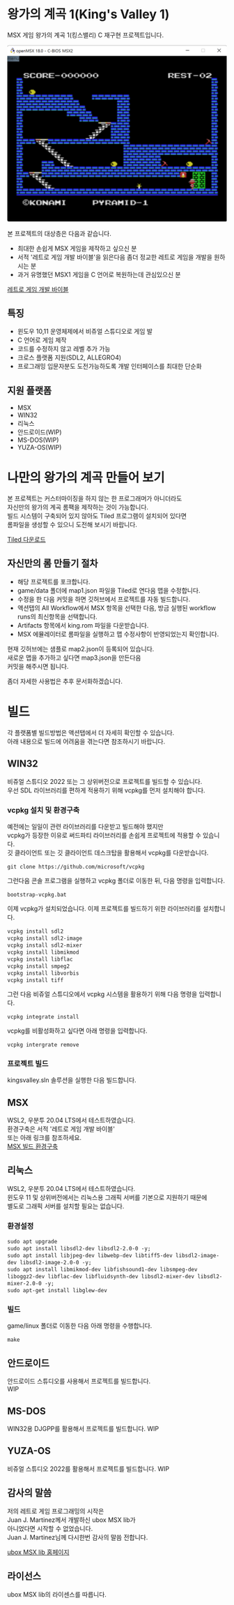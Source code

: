 # 왕가의 계곡 1(King's Valley 1) 
MSX 게임 왕가의 계곡 1(킹스밸리) C 재구현 프로젝트입니다.  


![kings](kings.png)

본 프로젝트의 대상층은 다음과 같습니다.
* 최대한 손쉽게 MSX 게임을 제작하고 싶으신 분   
* 서적 '레트로 게임 개발 바이블'을 읽은다음 좀더 정교한 레트로 게임을 개발을 원하시는 분   
* 과거 유명했던 MSX1 게임을 C 언어로 복원하는데 관심있으신 분   

[레트로 게임 개발 바이블](https://github.com/pdpdds/retrogamedev)    

## 특징
* 윈도우 10,11 운영체제에서 비쥬얼 스튜디오로 게임 발 
* C 언어로 게임 제작
* 코드를 수정하지 않고 레벨 추가 가능
* 크로스 플랫폼 지원(SDL2, ALLEGRO4)  
* 프로그래밍 입문자분도 도전가능하도록 개발 인터페이스를 최대한 단순화   

## 지원 플랫폼
* MSX
* WIN32
* 리눅스
* 안드로이드(WIP)
* MS-DOS(WIP)
* YUZA-OS(WIP)

# 나만의 왕가의 계곡 만들어 보기
본 프로젝트는 커스터마이징을 하지 않는 한 프로그래머가 아니더라도   
자신만의 왕가의 계곡 롬팩을 제작하는 것이 가능합니다.   
빌드 시스템이 구축되어 있지 않아도 Tiled 프로그램이 설치되어 있다면  
롬파일을 생성할 수 있으니 도전해 보시기 바랍니다.

[Tiled 다운로드](https://www.mapeditor.org/) 

## 자신만의 롬 만들기 절차
* 해당 프로젝트를 포크합니다.
* game/data 폴더에 map1.json 파일을 Tiled로 연다음 맵을 수정합니다.
* 수정을 한 다음 커밋을 하면 깃허브에서 프로젝트를 자동 빌드합니다.   
* 액션탭의 All Workflow에서 MSX 항목을 선택한 다음, 방금 실행된 workflow runs의 최신항목을 선택합니다.
* Artifacts 항목에서 king.rom 파일을 다운받습니다.
* MSX 에뮬레이터로 롬파일을 실행하고 맵 수정사항이 반영되었는지 확인합니다.

현재 깃허브에는 샘플로 map2.json이 등록되어 있습니다.   
새로운 맵을 추가하고 싶다면 map3.json을 만든다음   
커밋을 해주시면 됩니다.

좀더 자세한 사용법은 추후 문서화하겠습니다.   
  

# 빌드
각 플랫폼별 빌드방법은 액션탭에서 더 자세히 확인할 수 있습니다.  
아래 내용으로 빌드에 어려움을 겪는다면 참조하시기 바랍니다.

## WIN32
비쥬얼 스튜디오 2022 또는 그 상위버전으로 프로젝트를 빌드할 수 있습니다.   
우선 SDL 라이브러리를 편하게 적용하기 위해 vcpkg를 먼저 설치해야 합니다.  

### vcpkg 설치 및 환경구축
예전에는 일일이 관련 라이브러리를 다운받고 빌드해야 했지만   
vcpkg가 등장한 이유로 써드파티 라이브러리를 손쉽게 프로젝트에 적용할 수 있습니다.    
깃 클라이언트 또는 깃 클라이언트 데스크탑을 활용해서 vcpkg를 다운받습니다.

```
git clone https://github.com/microsoft/vcpkg
```

그런다음 콘솔 프로그램을 실행하고 vcpkg 폴더로 이동한 뒤, 다음 명령을 입력합니다.

```
bootstrap-vcpkg.bat
```

이제 vcpkg가 설치되었습니다. 이제 프로젝트를 빌드하기 위한 라이브러리를 설치합니다.

```
vcpkg install sdl2
vcpkg install sdl2-image
vcpkg install sdl2-mixer
vcpkg install libmikmod
vcpkg install libflac
vcpkg install smpeg2
vcpkg install libvorbis
vcpkg install tiff
```

그런 다음 비쥬얼 스튜디오에서 vcpkg 시스템을 활용하기 위해 다음 명령을 입력합니다.

```
vcpkg integrate install
```

vcpkg를 비활성화하고 싶다면 아래 명령을 입력합니다.

```
vcpkg intergrate remove
```

### 프로젝트 빌드
kingsvalley.sln 솔루션을 실행한 다음 빌드합니다.

## MSX
WSL2, 우분투 20.04 LTS에서 테스트하였습니다.    
환경구축은 서적 '레트로 게임 개발 바이블'  
또는 아래 링크를 참조하세요.   
[MSX 빌드 환경구축](https://wikidocs.net/154093)   

## 리눅스
WSL2, 우분투 20.04 LTS에서 테스트하였습니다.   
윈도우 11 및 상위버전에서는 리눅스용 그래픽 서버를 기본으로 지원하기 때문에   
별도로 그래픽 서버를 설치할 필요는 없습니다.  

### 환경설정
```
sudo apt upgrade
sudo apt install libsdl2-dev libsdl2-2.0-0 -y;
sudo apt install libjpeg-dev libwebp-dev libtiff5-dev libsdl2-image-dev libsdl2-image-2.0-0 -y;
sudo apt install libmikmod-dev libfishsound1-dev libsmpeg-dev liboggz2-dev libflac-dev libfluidsynth-dev libsdl2-mixer-dev libsdl2-mixer-2.0-0 -y;
sudo apt-get install libglew-dev
```

### 빌드
game/linux 폴더로 이동한 다음 아래 명령을 수행합니다.
```
make
```

## 안드로이드
안드로이드 스튜디오를 사용해서 프로젝트를 빌드합니다.   
WIP

## MS-DOS
WIN32용 DJGPP를 활용해서 프로젝트를 빌드합니다.
WIP

## YUZA-OS
비쥬얼 스튜디오 2022를 활용해서 프로젝트를 빌드합니다.
WIP

## 감사의 말씀
저의 레트로 게임 프로그래밍의 시작은  
Juan J. Martinez께서 개발하신 ubox MSX lib가   
아니었다면 시작할 수 없었습니다.   
Juan J. Martinez님께 다시한번 감사의 말씀 전합니다.   

[ubox MSX lib 홈페이지](https://www.usebox.net/jjm/ubox-msx-lib/)

## 라이선스 
ubox MSX lib의 라이센스를 따릅니다.   

